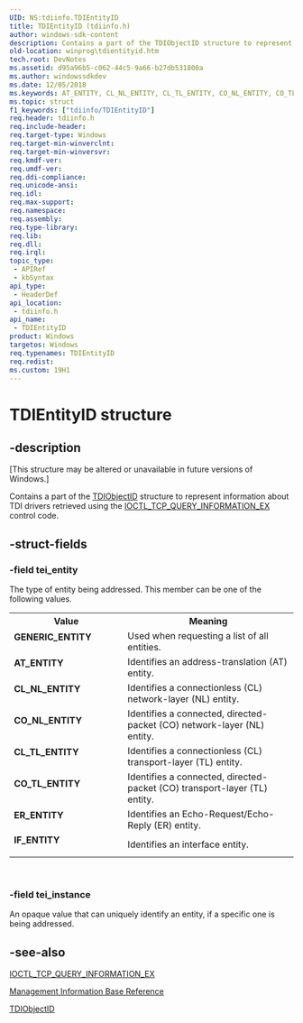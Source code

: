 ```yaml
---
UID: NS:tdiinfo.TDIEntityID
title: TDIEntityID (tdiinfo.h)
author: windows-sdk-content
description: Contains a part of the TDIObjectID structure to represent information about TDI drivers retrieved using the IOCTL_TCP_QUERY_INFORMATION_EX control code.
old-location: winprog\tdientityid.htm
tech.root: DevNotes
ms.assetid: d95a96b5-c062-44c5-9a66-b27db531800a
ms.author: windowssdkdev
ms.date: 12/05/2018
ms.keywords: AT_ENTITY, CL_NL_ENTITY, CL_TL_ENTITY, CO_NL_ENTITY, CO_TL_ENTITY, ER_ENTITY, GENERIC_ENTITY, IF_ENTITY, TDIEntityID, TDIEntityID structure [Windows API], tdiinfo/TDIEntityID, winprog.tdientityid
ms.topic: struct
f1_keywords: ["tdiinfo/TDIEntityID"]
req.header: tdiinfo.h
req.include-header: 
req.target-type: Windows
req.target-min-winverclnt: 
req.target-min-winversvr: 
req.kmdf-ver: 
req.umdf-ver: 
req.ddi-compliance: 
req.unicode-ansi: 
req.idl: 
req.max-support: 
req.namespace: 
req.assembly: 
req.type-library: 
req.lib: 
req.dll: 
req.irql: 
topic_type:
 - APIRef
 - kbSyntax
api_type:
 - HeaderDef
api_location:
 - tdiinfo.h
api_name:
 - TDIEntityID
product: Windows
targetos: Windows
req.typenames: TDIEntityID
req.redist: 
ms.custom: 19H1
---
```


# TDIEntityID structure


## -description


<p class="CCE_Message">[This structure may be altered or unavailable in future versions of Windows.]

Contains a part of the <a href="https://docs.microsoft.com/windows/desktop/api/tdiinfo/ns-tdiinfo-tdiobjectid">TDIObjectID</a> structure to represent information about TDI drivers retrieved using the <a href="https://docs.microsoft.com/windows/desktop/api/tcpioctl/ni-tcpioctl-ioctl_tcp_query_information_ex">IOCTL_TCP_QUERY_INFORMATION_EX</a> control code.


## -struct-fields




### -field tei_entity

The type of entity being addressed. This member can be one of the following values.

<table>
<tr>
<th>Value</th>
<th>Meaning</th>
</tr>
<tr>
<td width="40%"><a id="GENERIC_ENTITY"></a><a id="generic_entity"></a><dl>
<dt><b>GENERIC_ENTITY</b></dt>
</dl>
</td>
<td width="60%">
Used when requesting a list of all entities.

</td>
</tr>
<tr>
<td width="40%"><a id="AT_ENTITY"></a><a id="at_entity"></a><dl>
<dt><b>AT_ENTITY</b></dt>
</dl>
</td>
<td width="60%">
Identifies an address-translation (AT) entity.

</td>
</tr>
<tr>
<td width="40%"><a id="CL_NL_ENTITY"></a><a id="cl_nl_entity"></a><dl>
<dt><b>CL_NL_ENTITY</b></dt>
</dl>
</td>
<td width="60%">
Identifies a connectionless (CL) network-layer (NL) entity.

</td>
</tr>
<tr>
<td width="40%"><a id="CO_NL_ENTITY"></a><a id="co_nl_entity"></a><dl>
<dt><b>CO_NL_ENTITY</b></dt>
</dl>
</td>
<td width="60%">
Identifies a connected, directed-packet (CO) network-layer (NL) entity.

</td>
</tr>
<tr>
<td width="40%"><a id="CL_TL_ENTITY"></a><a id="cl_tl_entity"></a><dl>
<dt><b>CL_TL_ENTITY</b></dt>
</dl>
</td>
<td width="60%">
Identifies a connectionless (CL) transport-layer (TL) entity.

</td>
</tr>
<tr>
<td width="40%"><a id="CO_TL_ENTITY"></a><a id="co_tl_entity"></a><dl>
<dt><b>CO_TL_ENTITY</b></dt>
</dl>
</td>
<td width="60%">
Identifies a connected, directed-packet (CO) transport-layer (TL) entity.

</td>
</tr>
<tr>
<td width="40%"><a id="ER_ENTITY"></a><a id="er_entity"></a><dl>
<dt><b>ER_ENTITY</b></dt>
</dl>
</td>
<td width="60%">
Identifies an Echo-Request/Echo-Reply (ER) entity.

</td>
</tr>
<tr>
<td width="40%"><a id="IF_ENTITY"></a><a id="if_entity"></a><dl>
<dt><b>IF_ENTITY</b></dt>
</dl>
</td>
<td width="60%">
Identifies an interface entity.

</td>
</tr>
</table>
 


### -field tei_instance

An opaque value that can uniquely identify an entity, if a specific one is being addressed.


## -see-also




<a href="https://docs.microsoft.com/windows/desktop/api/tcpioctl/ni-tcpioctl-ioctl_tcp_query_information_ex">IOCTL_TCP_QUERY_INFORMATION_EX</a>



<a href="https://docs.microsoft.com/previous-versions/windows/desktop/mib/management-information-base-reference">Management Information Base
			 Reference</a>



<a href="https://docs.microsoft.com/windows/desktop/api/tdiinfo/ns-tdiinfo-tdiobjectid">TDIObjectID</a>
 

 

